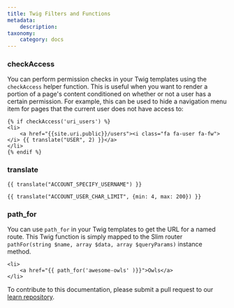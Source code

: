 ```yaml
---
title: Twig Filters and Functions
metadata:
    description: 
taxonomy:
    category: docs
---
```


### checkAccess

You can perform permission checks in your Twig templates using the `checkAccess` helper function.  This is useful when you want to render a portion of a page's content conditioned on whether or not a user has a certain permission.  For example, this can be used to hide a navigation menu item for pages that the current user does not have access to:

```twig
{% if checkAccess('uri_users') %}
<li>
    <a href="{{site.uri.public}}/users"><i class="fa fa-user fa-fw"></i> {{ translate("USER", 2) }}</a>
</li>
{% endif %}
```

### translate

```
{{ translate("ACCOUNT_SPECIFY_USERNAME") }}

{{ translate("ACCOUNT_USER_CHAR_LIMIT", {min: 4, max: 200}) }}
```

### path_for

You can use `path_for` in your Twig templates to get the URL for a named route. This Twig function is simply mapped to the Slim router `pathFor(string $name, array $data, array $queryParams)` instance method.

```
<li>
    <a href="{{ path_for('awesome-owls' )}}">Owls</a>
</li>
```

To contribute to this documentation, please submit a pull request to our [learn repository](https://github.com/userfrosting/learn/tree/master/pages).
